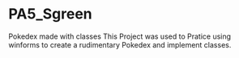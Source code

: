 # PA5_Sgreen
Pokedex made with classes
This Project was used to Pratice using winforms to create a rudimentary Pokedex and implement classes.
